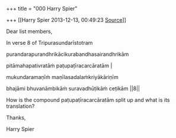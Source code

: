 +++
title = "000 Harry Spier"

+++
[[Harry Spier	2013-12-13, 00:49:23 [Source](https://groups.google.com/g/samskrita/c/lZH70dipQmI)]]



Dear list members,  

  

In verse 8 of Tripurasundarīstotram

purandarapurandhrikācikurabandhasairandhrikām

pitāmahapativratāṁ paṭupaṭīracarcāratām \|

mukundaramaṇīṁ maṇīlasadalaṁkriyākāriṇīm

bhajāmi bhuvanāmbikāṁ suravadhūṭikāṁ ceṭikām \|\|8\|\|

  

How is the compound paṭupaṭīracarcāratām split up and what is its translation?  

  

Thanks,  

Harry Spier  

  

  

